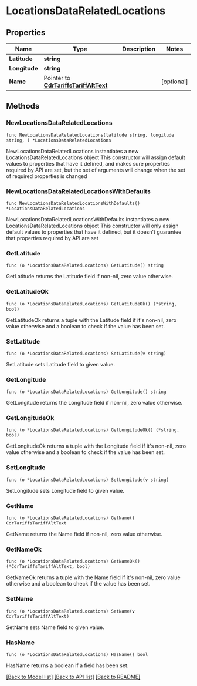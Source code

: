 # LocationsDataRelatedLocations

## Properties

Name | Type | Description | Notes
------------ | ------------- | ------------- | -------------
**Latitude** | **string** |  | 
**Longitude** | **string** |  | 
**Name** | Pointer to [**CdrTariffsTariffAltText**](CdrTariffsTariffAltText.md) |  | [optional] 

## Methods

### NewLocationsDataRelatedLocations

`func NewLocationsDataRelatedLocations(latitude string, longitude string, ) *LocationsDataRelatedLocations`

NewLocationsDataRelatedLocations instantiates a new LocationsDataRelatedLocations object
This constructor will assign default values to properties that have it defined,
and makes sure properties required by API are set, but the set of arguments
will change when the set of required properties is changed

### NewLocationsDataRelatedLocationsWithDefaults

`func NewLocationsDataRelatedLocationsWithDefaults() *LocationsDataRelatedLocations`

NewLocationsDataRelatedLocationsWithDefaults instantiates a new LocationsDataRelatedLocations object
This constructor will only assign default values to properties that have it defined,
but it doesn't guarantee that properties required by API are set

### GetLatitude

`func (o *LocationsDataRelatedLocations) GetLatitude() string`

GetLatitude returns the Latitude field if non-nil, zero value otherwise.

### GetLatitudeOk

`func (o *LocationsDataRelatedLocations) GetLatitudeOk() (*string, bool)`

GetLatitudeOk returns a tuple with the Latitude field if it's non-nil, zero value otherwise
and a boolean to check if the value has been set.

### SetLatitude

`func (o *LocationsDataRelatedLocations) SetLatitude(v string)`

SetLatitude sets Latitude field to given value.


### GetLongitude

`func (o *LocationsDataRelatedLocations) GetLongitude() string`

GetLongitude returns the Longitude field if non-nil, zero value otherwise.

### GetLongitudeOk

`func (o *LocationsDataRelatedLocations) GetLongitudeOk() (*string, bool)`

GetLongitudeOk returns a tuple with the Longitude field if it's non-nil, zero value otherwise
and a boolean to check if the value has been set.

### SetLongitude

`func (o *LocationsDataRelatedLocations) SetLongitude(v string)`

SetLongitude sets Longitude field to given value.


### GetName

`func (o *LocationsDataRelatedLocations) GetName() CdrTariffsTariffAltText`

GetName returns the Name field if non-nil, zero value otherwise.

### GetNameOk

`func (o *LocationsDataRelatedLocations) GetNameOk() (*CdrTariffsTariffAltText, bool)`

GetNameOk returns a tuple with the Name field if it's non-nil, zero value otherwise
and a boolean to check if the value has been set.

### SetName

`func (o *LocationsDataRelatedLocations) SetName(v CdrTariffsTariffAltText)`

SetName sets Name field to given value.

### HasName

`func (o *LocationsDataRelatedLocations) HasName() bool`

HasName returns a boolean if a field has been set.


[[Back to Model list]](../README.md#documentation-for-models) [[Back to API list]](../README.md#documentation-for-api-endpoints) [[Back to README]](../README.md)


